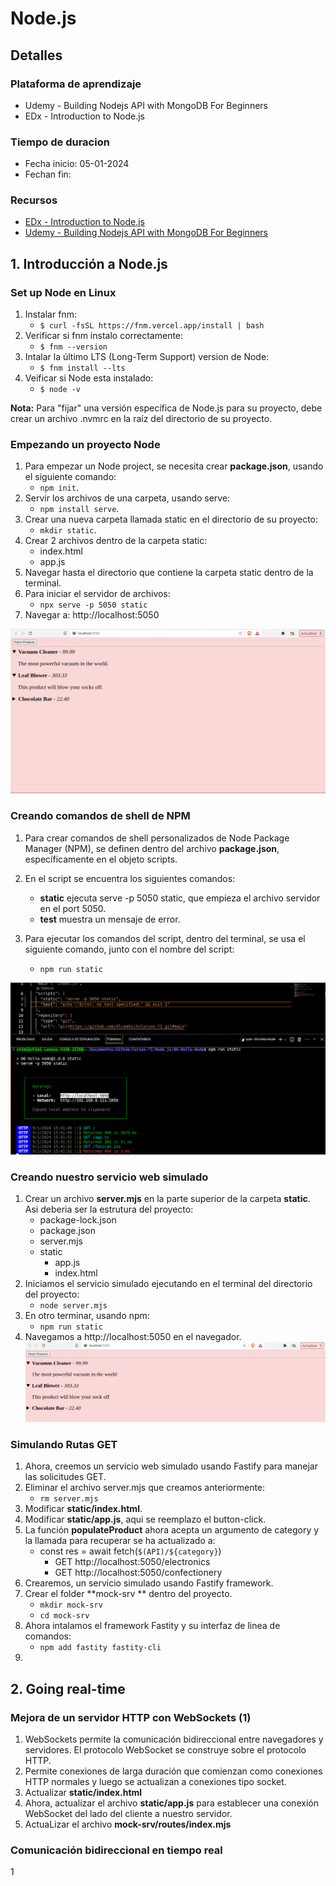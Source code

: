 # Node.js
## Detalles
### Plataforma de aprendizaje
- Udemy - Building Nodejs API with MongoDB For Beginners
- EDx - Introduction to Node.js
### Tiempo de duracion
- Fecha inicio: 05-01-2024
- Fechan fin:

### Recursos
- [EDx - Introduction to Node.js](https://www.edx.org/learn/node-js/the-linux-foundation-introduction-to-node-js)
- [Udemy - Building Nodejs API with MongoDB For Beginners](https://www.udemy.com/course/nodejs-api-with-mongodb-for-beginners/)

## 1. Introducción a Node.js
### Set up Node en Linux
1. Instalar fnm: 
   * `$ curl -fsSL https://fnm.vercel.app/install | bash`
2. Verificar si fnm instalo correctamente: 
   * `$ fnm --version`
3. Intalar la último LTS (Long-Term Support) version de Node: 
   * `$ fnm install --lts`
4. Veificar si Node esta instalado: 
   * `$ node -v`

**Nota:** Para "fijar" una versión específica de Node.js para su proyecto, debe crear un archivo .nvmrc en la raíz del directorio de su proyecto.
### Empezando un proyecto Node
1. Para empezar un Node project, se necesita crear **package.json**, usando el siguiente comando: 
   * `npm init`.
2. Servir los archivos de una carpeta, usando serve: 
   * `npm install serve`.
3. Crear una nueva carpeta llamada static en el directorio de su proyecto:
   * `mkdir static`.
4. Crear 2 archivos dentro de la carpeta static:
   * index.html
   * app.js
5. Navegar hasta el directorio que contiene la carpeta static dentro de la terminal.
6. Para iniciar el servidor de archivos:
   * `npx serve -p 5050 static`
7. Navegar a: http://localhost:5050

![Resultado del proyecto node 00-Hello-node](./00-Hello-Node/assets/img/result-web-0.png)

### Creando comandos de shell de NPM
1. Para crear comandos de shell personalizados de Node Package Manager (NPM), se definen dentro del archivo **package.json**, específicamente en el objeto scripts.

2. En el script se encuentra los siguientes comandos:
   * **static** ejecuta serve -p 5050 static, que empieza el archivo servidor en el port 5050. 
   * **test**  muestra un mensaje de error.

3. Para ejecutar los comandos del script, dentro del terminal, se usa el siguiente comando, junto con el nombre del script:
   * `npm run static `

![Ejecucion del npm run static](./00-Hello-Node/assets/img/script.png)

### Creando nuestro servicio web simulado 
   1. Crear un archivo **server.mjs** en la parte superior de la carpeta **static**. Asi deberia ser la estrutura del proyecto:
      - package-lock.json
      - package.json
      - server.mjs
      - static
        - app.js
        - index.html 
   2. Iniciamos el servicio simulado ejecutando en el terminal del directorio del proyecto:
      * `node server.mjs` 
   3. En otro terminar, usando npm:
      *  `npm run static`
   4. Navegamos a http://localhost:5050 en el navegador.
![Servicio web simulado](./00-Hello-Node/assets/img/server.png)

### Simulando Rutas GET
   1. Ahora, creemos un servicio web simulado usando Fastify para manejar las solicitudes GET.
   2. Eliminar el archivo server.mjs que creamos anteriormente:
      * `rm server.mjs`
   3. Modificar **static/index.html**.
   4. Modificar **static/app.js**, aqui se reemplazo el button-click.
   5. La función **populateProduct** ahora acepta un argumento de category y la llamada para recuperar se ha actualizado a:
      * const res = await fetch(`$(API)/${category}`)
        - GET http://localhost:5050/electronics 
        - GET http://localhost:5050/confectionery
   6. Crearemos, un servicio simulado usando Fastify framework.
   7. Crear el folder **mock-srv ** dentro del proyecto.
      * `mkdir mock-srv`
      * `cd mock-srv`
   8. Ahora intalamos el framework Fastity y su interfaz de linea de comandos:
      * `npm add fastity fastity-cli`
   9.  
## 2. Going real-time

### Mejora de un servidor HTTP con WebSockets (1)
   1. WebSockets permite la comunicación bidireccional entre navegadores y servidores. El protocolo WebSocket se construye sobre el protocolo HTTP. 
   2. Permite conexiones de larga duración que comienzan como conexiones HTTP normales y luego se actualizan a conexiones tipo socket.
   3. Actualizar **static/index.html**
   4. Ahora, actualizar el archivo **static/app.js** para establecer una conexión WebSocket del lado del cliente a nuestro servidor.
   5. ActuaLizar el archivo **mock-srv/routes/index.mjs**

### Comunicación bidireccional en tiempo real
   1 
